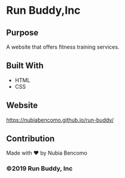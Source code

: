 # Run Buddy,Inc

## Purpose
A website that offers fitness training services.

## Built With
* HTML
* CSS

## Website
https://nubiabencomo.github.io/run-buddy/

## Contribution
Made with ❤️ by Nubia Bencomo

### ©️2019 Run Buddy, Inc 
